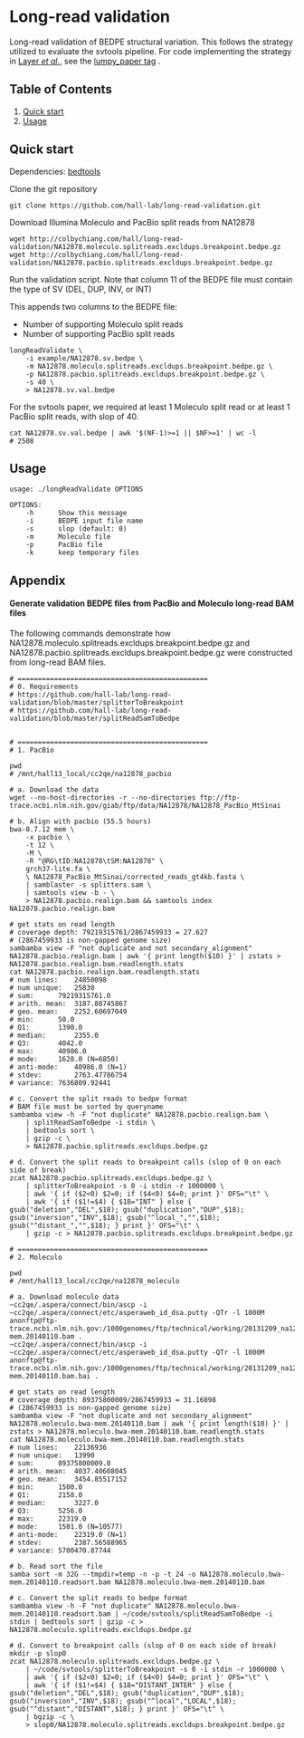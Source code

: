 Long-read validation
====================

Long-read validation of BEDPE structural variation. This follows the strategy
utilized to evaluate the svtools pipeline. For code implementing the strategy in 
[Layer _et al._](http://genomebiology.com/2014/15/6/R84), see the [lumpy\_paper
tag](https://github.com/hall-lab/long-read-validation/releases/tag/lumpy_paper) .

## Table of Contents
1. [Quick start](#quick-start)
2. [Usage](#usage)

## Quick start

Dependencies: [bedtools](https://github.com/arq5x/bedtools2)

Clone the git repository
```
git clone https://github.com/hall-lab/long-read-validation.git
```

Download Illumina Moleculo and PacBio split reads from NA12878
```
wget http://colbychiang.com/hall/long-read-validation/NA12878.moleculo.splitreads.excldups.breakpoint.bedpe.gz
wget http://colbychiang.com/hall/long-read-validation/NA12878.pacbio.splitreads.excldups.breakpoint.bedpe.gz
```

Run the validation script. Note that column 11 of the BEDPE file must contain the type of SV (DEL, DUP, INV, or INT)

This appends two columns to the BEDPE file:

* Number of supporting Moleculo split reads
* Number of supporting PacBio split reads

```
longReadValidate \
    -i example/NA12878.sv.bedpe \
    -m NA12878.moleculo.splitreads.excldups.breakpoint.bedpe.gz \
    -p NA12878.pacbio.splitreads.excldups.breakpoint.bedpe.gz \
    -s 40 \
    > NA12878.sv.val.bedpe
```

For the svtools paper, we required at least 1 Moleculo split read or at least 1
PacBio split reads, with slop of 40.
```
cat NA12878.sv.val.bedpe | awk '$(NF-1)>=1 || $NF>=1' | wc -l
# 2508
```

## Usage

```
usage: ./longReadValidate OPTIONS

OPTIONS:
    -h      Show this message
    -i      BEDPE input file name
    -s      slop (default: 0)
    -m      Moleculo file
    -p      PacBio file
    -k      keep temporary files
```

## Appendix
#### Generate validation BEDPE files from PacBio and Moleculo long-read BAM files

The following commands demonstrate how NA12878.moleculo.splitreads.excldups.breakpoint.bedpe.gz and NA12878.pacbio.splitreads.excldups.breakpoint.bedpe.gz were constructed from long-read BAM files.
```
# ===============================================
# 0. Requirements
# https://github.com/hall-lab/long-read-validation/blob/master/splitterToBreakpoint
# https://github.com/hall-lab/long-read-validation/blob/master/splitReadSamToBedpe


# ===============================================
# 1. PacBio

pwd
# /mnt/hall13_local/cc2qe/na12878_pacbio

# a. Download the data
wget --no-host-directories -r --no-directories ftp://ftp-trace.ncbi.nlm.nih.gov/giab/ftp/data/NA12878/NA12878_PacBio_MtSinai

# b. Align with pacbio (55.5 hours)
bwa-0.7.12 mem \
    -x pacbio \
    -t 12 \
    -M \
    -R "@RG\tID:NA12878\tSM:NA12878" \
    grch37-lite.fa \
    \ NA12878_PacBio_MtSinai/corrected_reads_gt4kb.fasta \
    | samblaster -s splitters.sam \
    | samtools view -b - \
    > NA12878.pacbio.realign.bam && samtools index NA12878.pacbio.realign.bam

# get stats on read length
# coverage depth: 79219315761/2867459933 = 27.627
# (2867459933 is non-gapped genome size)
sambamba view -F "not duplicate and not secondary_alignment"  NA12878.pacbio.realign.bam | awk '{ print length($10) }' | zstats > NA12878.pacbio.realign.bam.readlength.stats
cat NA12878.pacbio.realign.bam.readlength.stats
# num lines:    24850098
# num unique:   25830
# sum:      79219315761.0
# arith. mean:  3187.88745867
# geo. mean:    2252.60697049
# min:      50.0
# Q1:       1390.0
# median:       2355.0
# Q3:       4042.0
# max:      40986.0
# mode:     1628.0 (N=6850)
# anti-mode:    40986.0 (N=1)
# stdev:        2763.47786754
# variance: 7636809.92441

# c. Convert the split reads to bedpe format
# BAM file must be sorted by queryname
sambamba view -h -F "not duplicate" NA12878.pacbio.realign.bam \
    | splitReadSamToBedpe -i stdin \
    | bedtools sort \ 
    | gzip -c \
    > NA12878.pacbio.splitreads.excldups.bedpe.gz

# d. Convert the split reads to breakpoint calls (slop of 0 on each side of break)
zcat NA12878.pacbio.splitreads.excldups.bedpe.gz \
    | splitterToBreakpoint -s 0 -i stdin -r 1000000 \
    | awk '{ if ($2<0) $2=0; if ($4<0) $4=0; print }' OFS="\t" \
    | awk '{ if ($1!=$4) { $18="INT" } else { gsub("deletion","DEL",$18); gsub("duplication","DUP",$18); gsub("inversion","INV",$18); gsub("^local_","",$18); gsub("^distant_","",$18); } print }' OFS="\t" \
    | gzip -c > NA12878.pacbio.splitreads.excldups.breakpoint.bedpe.gz

# ===============================================
# 2. Moleculo

pwd
# /mnt/hall13_local/cc2qe/na12878_moleculo

# a. Download moleculo data
~cc2qe/.aspera/connect/bin/ascp -i ~cc2qe/.aspera/connect/etc/asperaweb_id_dsa.putty -QTr -l 1000M anonftp@ftp-trace.ncbi.nlm.nih.gov:/1000genomes/ftp/technical/working/20131209_na12878_moleculo/alignment/NA12878.moleculo.bwa-mem.20140110.bam .
~cc2qe/.aspera/connect/bin/ascp -i ~cc2qe/.aspera/connect/etc/asperaweb_id_dsa.putty -QTr -l 1000M anonftp@ftp-trace.ncbi.nlm.nih.gov:/1000genomes/ftp/technical/working/20131209_na12878_moleculo/alignment/NA12878.moleculo.bwa-mem.20140110.bam.bai .

# get stats on read length
# coverage depth: 89375800009/2867459933 = 31.16898
# (2867459933 is non-gapped genome size)
sambamba view -F "not duplicate and not secondary_alignment" NA12878.moleculo.bwa-mem.20140110.bam | awk '{ print length($10) }' | zstats > NA12878.moleculo.bwa-mem.20140110.bam.readlength.stats
cat NA12878.moleculo.bwa-mem.20140110.bam.readlength.stats
# num lines:    22136936
# num unique:   13990
# sum:      89375800009.0
# arith. mean:  4037.40608045
# geo. mean:    3454.85517152
# min:      1500.0
# Q1:       2158.0
# median:       3227.0
# Q3:       5256.0
# max:      22319.0
# mode:     1501.0 (N=10577)
# anti-mode:    22319.0 (N=1)
# stdev:        2387.56588965
# variance: 5700470.87744

# b. Read sort the file
samba sort -m 32G --tmpdir=temp -n -p -t 24 -o NA12878.moleculo.bwa-mem.20140110.readsort.bam NA12878.moleculo.bwa-mem.20140110.bam

# c. Convert the split reads to bedpe format
sambamba view -h -F "not duplicate" NA12878.moleculo.bwa-mem.20140110.readsort.bam | ~/code/svtools/splitReadSamToBedpe -i stdin | bedtools sort | gzip -c > NA12878.moleculo.splitreads.excldups.bedpe.gz

# d. Convert to breakpoint calls (slop of 0 on each side of break)
mkdir -p slop0
zcat NA12878.moleculo.splitreads.excldups.bedpe.gz \
    | ~/code/svtools/splitterToBreakpoint -s 0 -i stdin -r 1000000 \
    | awk '{ if ($2<0) $2=0; if ($4<0) $4=0; print }' OFS="\t" \
    | awk '{ if ($1!=$4) { $18="DISTANT_INTER" } else { gsub("deletion","DEL",$18); gsub("duplication","DUP",$18); gsub("inversion","INV",$18); gsub("^local","LOCAL",$18); gsub("^distant","DISTANT",$18); } print }' OFS="\t" \
    | bgzip -c \
    > slop0/NA12878.moleculo.splitreads.excldups.breakpoint.bedpe.gz
```
